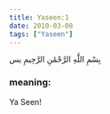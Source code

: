 ```yaml
---
title: Yaseen:1
date: 2010-03-08
tags: ["Yaseen"]
---
```

بِسْمِ اللَّهِ الرَّحْمَٰنِ الرَّحِيمِ يس
### meaning: 
Ya Seen!
